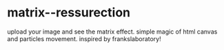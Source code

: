 # matrix--ressurection
upload your image and see the matrix effect.
simple magic of html canvas and particles movement.
inspired by frankslaboratory!
